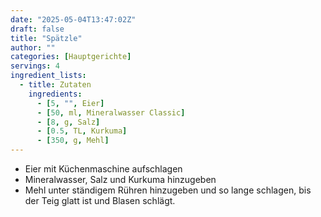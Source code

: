 ```yaml
---
date: "2025-05-04T13:47:02Z"
draft: false
title: "Spätzle"
author: ""
categories: [Hauptgerichte]
servings: 4
ingredient_lists:
  - title: Zutaten
    ingredients:
      - [5, "", Eier]
      - [50, ml, Mineralwasser Classic]
      - [8, g, Salz]
      - [0.5, TL, Kurkuma]
      - [350, g, Mehl]
---
```


- Eier mit Küchenmaschine aufschlagen
- Mineralwasser, Salz und Kurkuma hinzugeben
- Mehl unter ständigem Rühren hinzugeben und so lange schlagen, bis der Teig glatt ist und Blasen schlägt.
